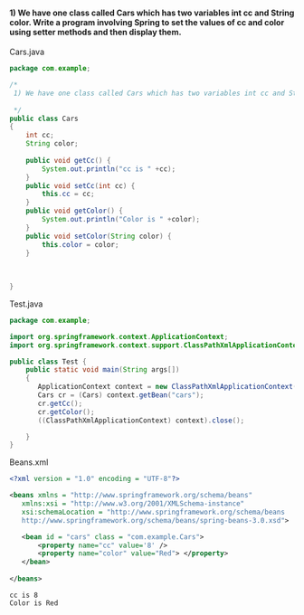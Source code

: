 #### 1) We have one class called Cars which has two variables int cc and String color. Write a program involving Spring to set the values of cc and color using setter methods and then display them.

Cars.java
```java
package com.example;

/*
 1) We have one class called Cars which has two variables int cc and String color. Write a program involving Spring to set the values of cc and color using setter methods and then display them.
 
 */
public class Cars
{
    int cc;
    String color;
    
	public void getCc() {
		System.out.println("cc is " +cc);
	}
	public void setCc(int cc) {
		this.cc = cc;
	}
	public void getColor() {
		System.out.println("Color is " +color);
	}
	public void setColor(String color) {
		this.color = color;
	}
    
    
    
}
```
Test.java
```java
package com.example;

import org.springframework.context.ApplicationContext;
import org.springframework.context.support.ClassPathXmlApplicationContext;

public class Test {
	public static void main(String args[])
	{
       ApplicationContext context = new ClassPathXmlApplicationContext("Beans.xml");
       Cars cr = (Cars) context.getBean("cars");
       cr.getCc();
       cr.getColor();
       ((ClassPathXmlApplicationContext) context).close();

    }
}

```

Beans.xml
```xml
<?xml version = "1.0" encoding = "UTF-8"?>

<beans xmlns = "http://www.springframework.org/schema/beans"
   xmlns:xsi = "http://www.w3.org/2001/XMLSchema-instance"
   xsi:schemaLocation = "http://www.springframework.org/schema/beans
   http://www.springframework.org/schema/beans/spring-beans-3.0.xsd">

   <bean id = "cars" class = "com.example.Cars">
       <property name="cc" value='8' />
       <property name="color" value="Red"> </property>
   </bean>
 
</beans>
```

```text
cc is 8
Color is Red
```